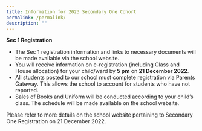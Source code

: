 ```yaml
---
title: Information for 2023 Secondary One Cohort
permalink: /permalink/
description: ""
---
```

**Sec 1 Registration**

* The Sec 1 registration information and links to necessary documents will be made available via the school website. 
* You will receive information on e-registration (including Class and House allocation) for your child/ward by **5 pm** on **21 December 2022**.
* All students posted to our school must complete registration via Parents Gateway. This allows the school to account for students who have not reported. 
* Sales of Books and Uniform will be conducted according to your child’s class. The schedule will be made available on the school website.

Please refer to more details on the school website pertaining to Secondary One Registration on 21 December 2022.

